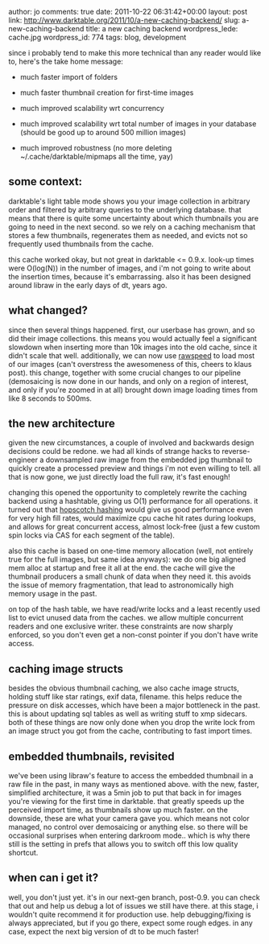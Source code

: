 author: jo
comments: true
date: 2011-10-22 06:31:42+00:00
layout: post
link: http://www.darktable.org/2011/10/a-new-caching-backend/
slug: a-new-caching-backend
title: a new caching backend
wordpress_lede: cache.jpg
wordpress_id: 774
tags: blog, development

since i probably tend to make this more technical than any reader would like to, here's the take home message:



	
  * much faster import of folders

	
  * much faster thumbnail creation for first-time images

	
  * much improved scalability wrt concurrency

	
  * much improved scalability wrt total number of images in your database (should be good up to around 500 million images)

	
  * much improved robustness (no more deleting ~/.cache/darktable/mipmaps all the time, yay)





## some context:




darktable's light table mode shows you your image collection in arbitrary order and filtered by arbitrary queries to the underlying database. that means that there is quite some uncertainty about which thumbnails you are going to need in the next second. so we rely on a caching mechanism that stores a few thumbnails, regenerates them as needed, and evicts not so frequently used thumbnails from the cache.




this cache worked okay, but not great in darktable <= 0.9.x. look-up times were O(log(N)) in the number of images, and i'm not going to write about the insertion times, because it's embarrassing. also it has been designed around libraw in the early days of dt, years ago.





## what changed?




since then several things happened. first, our userbase has grown, and so did their image collections. this means you would actually feel a significant slowdown when inserting more than 10k images into the old cache, since it didn't scale that well. additionally, we can now use [rawspeed](http://sh0dan.blogspot.com/2009/02/introducing-rawspeed.html) to load most of our images (can't overstress the awesomeness of this, cheers to klaus post). this change, together with some crucial changes to our pipeline (demosaicing is now done in our hands, and only on a region of interest, and only if you're zoomed in at all) brought down image loading times from like 8 seconds to 500ms.





## the new architecture




given the new circumstances, a couple of involved and backwards design decisions could be redone. we had all kinds of strange hacks to reverse-engineer a downsampled raw image from the embedded jpg thumbnail to quickly create a processed preview and things i'm not even willing to tell. all that is now gone, we just directly load the full raw, it's fast enough!




changing this opened the opportunity to completely rewrite the caching backend using a hashtable, giving us O(1) performance for all operations. it turned out that [hopscotch hashing](http://www.cs.tau.ac.il/~liortzaf/papers/disc2008_submission_98.pdf) would give us good performance even for very high fill rates, would maximize cpu cache hit rates during lookups, and allows for great concurrent access, almost lock-free (just a few custom spin locks via CAS for each segment of the table).




also this cache is based on one-time memory allocation (well, not entirely true for the full images, but same idea anyways): we do one big aligned mem alloc at startup and free it all at the end. the cache will give the thumbnail producers a small chunk of data when they need it. this avoids the issue of memory fragmentation, that lead to astronomically high memory usage in the past.




on top of the hash table, we have read/write locks and a least recently used list to evict unused data from the caches. we allow multiple concurrent readers and one exclusive writer. these constraints are now sharply enforced, so you don't even get a non-const pointer if you don't have write access.





## caching image structs




besides the obvious thumbnail caching, we also cache image structs, holding stuff like star ratings, exif data, filename. this helps reduce the pressure on disk accesses, which have been a major bottleneck in the past. this is about updating sql tables as well as writing stuff to xmp sidecars. both of these things are now only done when you drop the write lock from an image struct you got from the cache, contributing to fast import times.





## embedded thumbnails, revisited




we've been using libraw's feature to access the embedded thumbnail in a raw file in the past, in many ways as mentioned above. with the new, faster, simplified architecture, it was a 5min job to put that back in for images you're viewing for the first time in darktable. that greatly speeds up the perceived import time, as thumbnails show up much faster. on the downside, these are what your camera gave you. which means not color managed, no control over demosaicing or anything else. so there will be occasional surprises when entering darkroom mode.. which is why there still is the setting in prefs that allows you to switch off this low quality shortcut.





## when can i get it?




well, you don't just yet. it's in our next-gen branch, post-0.9. you can check that out and help us debug a lot of issues we still have there. at this stage, i wouldn't quite recommend it for production use. help debugging/fixing is always appreciated, but if you go there, expect some rough edges. in any case, expect the next big version of dt to be much faster!
